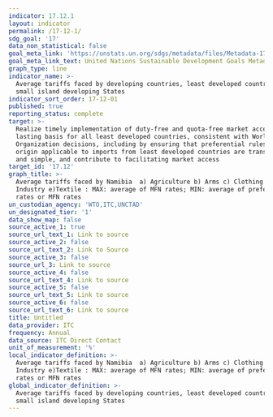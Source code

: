 ```yaml
---
indicator: 17.12.1
layout: indicator
permalink: /17-12-1/
sdg_goal: '17'
data_non_statistical: false
goal_meta_link: 'https://unstats.un.org/sdgs/metadata/files/Metadata-17-12-01.pdf'
goal_meta_link_text: United Nations Sustainable Development Goals Metadata (pdf 468kB)
graph_type: line
indicator_name: >-
  Average tariffs faced by developing countries, least developed countries and
  small island developing States
indicator_sort_order: 17-12-01
published: true
reporting_status: complete
target: >-
  Realize timely implementation of duty-free and quota-free market access on a
  lasting basis for all least developed countries, consistent with World Trade
  Organization decisions, including by ensuring that preferential rules of
  origin applicable to imports from least developed countries are transparent
  and simple, and contribute to facilitating market access
target_id: '17.12'
graph_title: >-
  Average tariffs faced by Namibia  a) Agriculture b) Arms c) Clothing d)
  Industry e)Textile : MAX: average of MFN rates; MIN: average of preferential
  rates or MFN rates
un_custodian_agency: 'WTO,ITC,UNCTAD'
un_designated_tier: '1'
data_show_map: false
source_active_1: true
source_url_text_1: Link to source
source_active_2: false
source_url_text_2: Link to Source
source_active_3: false
source_url_3: Link to source
source_active_4: false
source_url_text_4: Link to source
source_active_5: false
source_url_text_5: Link to source
source_active_6: false
source_url_text_6: Link to source
title: Untitled
data_provider: ITC
frequency: Annual
data_source: ITC Direct Contact
unit_of_measurement: '%'
local_indicator_definition: >-
  Average tariffs faced by Namibia  a) Agriculture b) Arms c) Clothing d)
  Industry e)Textile : MAX: average of MFN rates; MIN: average of preferential
  rates or MFN rates
global_indicator_definition: >-
  Average tariffs faced by developing countries, least developed countries and
  small island developing States
---
```

